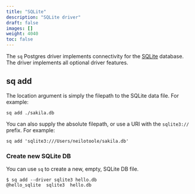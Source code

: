 ```yaml
---
title: "SQLite"
description: "SQLite driver"
draft: false
images: []
weight: 4040
toc: false
---
```

The `sq` Postgres driver implements connectivity for
the [SQLite](https://www.sqlite.org) database.
The driver implements all optional driver features.

## sq add

The location argument is simply the filepath to the SQLite data file.
For example:

```shell
sq add ./sakila.db
```

You can also supply the absolute filepath, or use a URI with the `sqlite3://` prefix.
For example:

```shell
sq add 'sqlite3:///Users/neilotoole/sakila.db'
```

### Create new SQLite DB

You can use `sq` to create a new, empty, SQLite DB file.

```shell
$ sq add --driver sqlite3 hello.db
@hello_sqlite  sqlite3  hello.db
```
